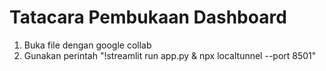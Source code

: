 # Tatacara Pembukaan Dashboard
1. Buka file dengan google collab
2. Gunakan perintah "!streamlit run app.py & npx localtunnel --port 8501"

